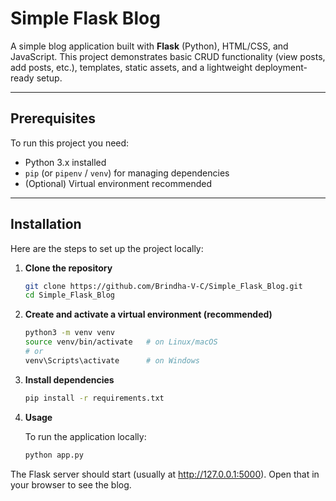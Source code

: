 # Simple Flask Blog

A simple blog application built with **Flask** (Python), HTML/CSS, and JavaScript. This project demonstrates basic CRUD functionality (view posts, add posts, etc.), templates, static assets, and a lightweight deployment-ready setup.

---

## Prerequisites

To run this project you need:

- Python 3.x installed  
- `pip` (or `pipenv` / `venv`) for managing dependencies  
- (Optional) Virtual environment recommended  

---

## Installation

Here are the steps to set up the project locally:

1. **Clone the repository**

   ```bash
   git clone https://github.com/Brindha-V-C/Simple_Flask_Blog.git
   cd Simple_Flask_Blog

2. **Create and activate a virtual environment (recommended)**

   ```bash
   python3 -m venv venv
   source venv/bin/activate   # on Linux/macOS
   # or
   venv\Scripts\activate      # on Windows

3. **Install dependencies**
    
   ```bash
   pip install -r requirements.txt

4. **Usage**

   To run the application locally:
   
   ```bash
   python app.py

The Flask server should start (usually at http://127.0.0.1:5000). Open that in your browser to see the blog.
